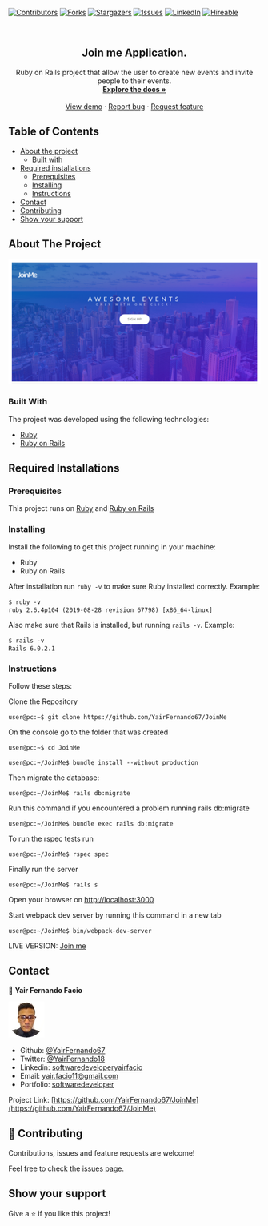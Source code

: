 [![Contributors][contributors-shield]][contributors-url]
[![Forks][forks-shield]][forks-url]
[![Stargazers][stars-shield]][stars-url]
[![Issues][issues-shield]][issues-url]
[![LinkedIn][linkedin-shield2]][linkedin-url2]
[![Hireable][hireable]][hireable-url]

<!-- PROJECT LOGO -->
<br />
<p align="center">
 <h2 align="center">Join me Application.</h2>

  <p align="center">
    Ruby on Rails project that allow the user to create new events and invite people to their events.
    <br />
    <a href="https://github.com/YairFernando67/JoinMe"><strong>Explore the docs »</strong></a>
    <br />
    <br />
    <a href="https://github.com/YairFernando67/JoinMe">View demo</a>
    ·
    <a href="https://github.com/YairFernando67/JoinMe/issues">Report bug</a>
    ·
    <a href="https://github.com/YairFernando67/JoinMe/issues">Request feature</a>
  </p>

</p>

## Table of Contents
* [About the project](#about-the-project)
  * [Built with](#built-with)
* [Required installations](#Required-Installations)
  * [Prerequisites](#Prerequisites)
  * [Installing](#Installing)
  * [Instructions](#Instructions)
* [Contact](#contact)
* [Contributing](#Contributing)
* [Show your support](#Show-your-support)

## About The Project

![Screenshot Image](app/assets/images/login.png)  

### Built With
The project was developed using the following technologies:
- [Ruby](https://www.ruby-lang.org/es/)
- [Ruby on Rails](https://rubyonrails.org/)

## Required Installations

### Prerequisites

This project runs on [Ruby](https://www.ruby-lang.org/en/documentation/installation/) and [Ruby on Rails](http://installrails.com/)

### Installing

<p>Install the following to get this project running in your machine:</p>
 
* Ruby
* Ruby on Rails

After installation run `ruby -v` to make sure Ruby installed correctly. Example:
```
$ ruby -v
ruby 2.6.4p104 (2019-08-28 revision 67798) [x86_64-linux]
```

Also make sure that Rails is installed, but running `rails -v`. 
Example:
```
$ rails -v
Rails 6.0.2.1
```

### Instructions

<p>Follow these steps:</p>

Clone the Repository

```Shell
user@pc:~$ git clone https://github.com/YairFernando67/JoinMe
```

On the console go to the folder that was created

```Shell
user@pc:~$ cd JoinMe
```

```
user@pc:~/JoinMe$ bundle install --without production
```

Then migrate the database:

```
user@pc:~/JoinMe$ rails db:migrate
```

Run this command if you encountered a problem running rails db:migrate

```
user@pc:~/JoinMe$ bundle exec rails db:migrate
```

To run the rspec tests run

```
user@pc:~/JoinMe$ rspec spec
```


Finally run the server

```
user@pc:~/JoinMe$ rails s
```

Open your browser on [http://localhost:3000](http://localhost:3000)

Start webpack dev server by running this command in a new tab

```
user@pc:~/JoinMe$ bin/webpack-dev-server
```

LIVE VERSION: [Join me](https://joinmyevent.herokuapp.com/)

## Contact

👤 **Yair Fernando Facio**

<a href="https://yairfernando67.github.io/Portfolio/" target="_blank">
    
  ![Screenshot Image](app/assets/images/logo.jpg) 

</a>

- Github: [@YairFernando67](https://github.com/YairFernando67)
- Twitter: [@YairFernando18](https://twitter.com/YairFernando18)
- Linkedin: [softwaredeveloperyairfacio](https://www.linkedin.com/in/softwaredeveloperyairfacio/)
- Email: [yair.facio11@gmail.com](https://mail.google.com/mail/?view=cm&fs=1&tf=1&to=yair.facio11@gmail.com)
- Portfolio: [softwaredeveloper](https://yairfernando67.github.io/Portfolio/)


<p align="center">

  Project Link: [https://github.com/YairFernando67/JoinMe](https://github.com/YairFernando67/JoinMe)

</p>

## 🤝 Contributing

Contributions, issues and feature requests are welcome!

Feel free to check the [issues page](https://github.com/YairFernando67/JoinMe/issues).

## Show your support

Give a ⭐️ if you like this project!

<!-- MARKDOWN LINKS & IMAGES -->
[contributors-shield]: https://img.shields.io/github/contributors/YairFernando67/JoinMe.svg?style=flat-square
[contributors-url]: https://github.com/YairFernando67/JoinMe/graphs/contributors
[forks-shield]: https://img.shields.io/github/forks/YairFernando67/JoinMe.svg?style=flat-square
[forks-url]: https://github.com/YairFernando67/JoinMe/network/members
[stars-shield]: https://img.shields.io/github/stars/YairFernando67/JoinMe.svg?style=flat-square
[stars-url]: https://github.com/YairFernando67/JoinMe/stargazers
[issues-shield]: https://img.shields.io/github/issues/YairFernando67/JoinMe.svg?style=flat-square
[issues-url]: https://github.com/YairFernando67/JoinMe/issues
[license-shield]: https://img.shields.io/github/license/YairFernando67/JoinMe.svg?style=flat-square
[license-url]: https://github.com/YairFernando67/JoinMe/blob/master/LICENSE.txt
[linkedin-shield2]: https://img.shields.io/badge/-LinkedIn-black.svg?style=flat-square&logo=linkedin&colorB=555
[linkedin-url2]: https://www.linkedin.com/in/softwaredeveloperyairfacio/
[hireable]: https://cdn.rawgit.com/hiendv/hireable/master/styles/flat/yes.svg
[hireable-url]: https://www.linkedin.com/in/softwaredeveloperyairfacio/